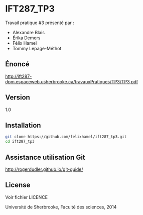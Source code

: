 IFT287_TP3
=========

Travail pratique #3 présenté par :

  - Alexandre Blais
  - Érika Demers
  - Félix Hamel
  - Tommy Lepage-Méthot

Énoncé
--------------
http://ift287-dpm.espaceweb.usherbrooke.ca/travauxPratiques/TP3/TP3.pdf

Version
----

1.0

Installation
--------------

```sh
git clone https://github.com/felixhamel/ift287_tp3.git
cd ift287_tp3
```

Assistance utilisation Git
--------------
http://rogerdudler.github.io/git-guide/

License
----
Voir fichier LICENCE

Université de Sherbrooke, Faculté des sciences, 2014
